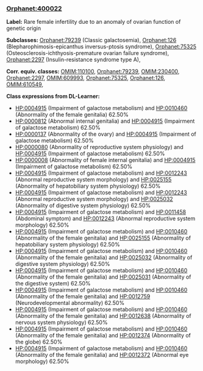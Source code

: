 
### [Orphanet:400022](http://www.orpha.net/ORDO/Orphanet_400022)
**Label:** Rare female infertility due to an anomaly of ovarian function of genetic origin

**Subclasses:** [Orphanet:79239](http://www.orpha.net/ORDO/Orphanet_79239) (Classic galactosemia), [Orphanet:126](http://www.orpha.net/ORDO/Orphanet_126) (Blepharophimosis-epicanthus inversus-ptosis syndrome), [Orphanet:75325](http://www.orpha.net/ORDO/Orphanet_75325) (Osteosclerosis-ichthyosis-premature ovarian failure syndrome), [Orphanet:2297](http://www.orpha.net/ORDO/Orphanet_2297) (Insulin-resistance syndrome type A), 

**Corr. equiv. classes:** [OMIM:110100](http://purl.obolibrary.org/obo/OMIM_110100), [Orphanet:79239](http://www.orpha.net/ORDO/Orphanet_79239), [OMIM:230400](http://purl.obolibrary.org/obo/OMIM_230400), [Orphanet:2297](http://www.orpha.net/ORDO/Orphanet_2297), [OMIM:609993](http://purl.obolibrary.org/obo/OMIM_609993), [Orphanet:75325](http://www.orpha.net/ORDO/Orphanet_75325), [Orphanet:126](http://www.orpha.net/ORDO/Orphanet_126), [OMIM:610549](http://purl.obolibrary.org/obo/OMIM_610549), 

**Class expressions from DL-Learner:**

- [HP:0004915](http://purl.obolibrary.org/obo/HP_0004915) (Impairment of galactose metabolism) and [HP:0010460](http://purl.obolibrary.org/obo/HP_0010460) (Abnormality of the female genitalia) 62.50%
- [HP:0000812](http://purl.obolibrary.org/obo/HP_0000812) (Abnormal internal genitalia) and [HP:0004915](http://purl.obolibrary.org/obo/HP_0004915) (Impairment of galactose metabolism) 62.50%
- [HP:0000137](http://purl.obolibrary.org/obo/HP_0000137) (Abnormality of the ovary) and [HP:0004915](http://purl.obolibrary.org/obo/HP_0004915) (Impairment of galactose metabolism) 62.50%
- [HP:0000080](http://purl.obolibrary.org/obo/HP_0000080) (Abnormality of reproductive system physiology) and [HP:0004915](http://purl.obolibrary.org/obo/HP_0004915) (Impairment of galactose metabolism) 62.50%
- [HP:0000008](http://purl.obolibrary.org/obo/HP_0000008) (Abnormality of female internal genitalia) and [HP:0004915](http://purl.obolibrary.org/obo/HP_0004915) (Impairment of galactose metabolism) 62.50%
- [HP:0004915](http://purl.obolibrary.org/obo/HP_0004915) (Impairment of galactose metabolism) and [HP:0012243](http://purl.obolibrary.org/obo/HP_0012243) (Abnormal reproductive system morphology) and [HP:0025155](http://purl.obolibrary.org/obo/HP_0025155) (Abnormality of hepatobiliary system physiology) 62.50%
- [HP:0004915](http://purl.obolibrary.org/obo/HP_0004915) (Impairment of galactose metabolism) and [HP:0012243](http://purl.obolibrary.org/obo/HP_0012243) (Abnormal reproductive system morphology) and [HP:0025032](http://purl.obolibrary.org/obo/HP_0025032) (Abnormality of digestive system physiology) 62.50%
- [HP:0004915](http://purl.obolibrary.org/obo/HP_0004915) (Impairment of galactose metabolism) and [HP:0011458](http://purl.obolibrary.org/obo/HP_0011458) (Abdominal symptom) and [HP:0012243](http://purl.obolibrary.org/obo/HP_0012243) (Abnormal reproductive system morphology) 62.50%
- [HP:0004915](http://purl.obolibrary.org/obo/HP_0004915) (Impairment of galactose metabolism) and [HP:0010460](http://purl.obolibrary.org/obo/HP_0010460) (Abnormality of the female genitalia) and [HP:0025155](http://purl.obolibrary.org/obo/HP_0025155) (Abnormality of hepatobiliary system physiology) 62.50%
- [HP:0004915](http://purl.obolibrary.org/obo/HP_0004915) (Impairment of galactose metabolism) and [HP:0010460](http://purl.obolibrary.org/obo/HP_0010460) (Abnormality of the female genitalia) and [HP:0025032](http://purl.obolibrary.org/obo/HP_0025032) (Abnormality of digestive system physiology) 62.50%
- [HP:0004915](http://purl.obolibrary.org/obo/HP_0004915) (Impairment of galactose metabolism) and [HP:0010460](http://purl.obolibrary.org/obo/HP_0010460) (Abnormality of the female genitalia) and [HP:0025031](http://purl.obolibrary.org/obo/HP_0025031) (Abnormality of the digestive system) 62.50%
- [HP:0004915](http://purl.obolibrary.org/obo/HP_0004915) (Impairment of galactose metabolism) and [HP:0010460](http://purl.obolibrary.org/obo/HP_0010460) (Abnormality of the female genitalia) and [HP:0012759](http://purl.obolibrary.org/obo/HP_0012759) (Neurodevelopmental abnormality) 62.50%
- [HP:0004915](http://purl.obolibrary.org/obo/HP_0004915) (Impairment of galactose metabolism) and [HP:0010460](http://purl.obolibrary.org/obo/HP_0010460) (Abnormality of the female genitalia) and [HP:0012638](http://purl.obolibrary.org/obo/HP_0012638) (Abnormality of nervous system physiology) 62.50%
- [HP:0004915](http://purl.obolibrary.org/obo/HP_0004915) (Impairment of galactose metabolism) and [HP:0010460](http://purl.obolibrary.org/obo/HP_0010460) (Abnormality of the female genitalia) and [HP:0012374](http://purl.obolibrary.org/obo/HP_0012374) (Abnormality of the globe) 62.50%
- [HP:0004915](http://purl.obolibrary.org/obo/HP_0004915) (Impairment of galactose metabolism) and [HP:0010460](http://purl.obolibrary.org/obo/HP_0010460) (Abnormality of the female genitalia) and [HP:0012372](http://purl.obolibrary.org/obo/HP_0012372) (Abnormal eye morphology) 62.50%


